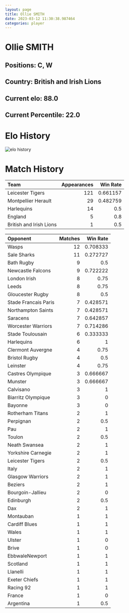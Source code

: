 ```yaml
---  
layout: page  
title: Ollie SMITH  
date: 2023-03-12 11:30:38.987464  
categories: player  
---
```

# Ollie SMITH

## Positions: C, W

## Country: British and Irish Lions

## Current elo: 88.0

## Current Percentile: 22.0

# Elo History


![elo history](history_OllieSMITH.png)
# Match History


| Team                    |   Appearances |   Win Rate |
|:------------------------|--------------:|-----------:|
| Leicester Tigers        |           121 |   0.661157 |
| Montpellier Herault     |            29 |   0.482759 |
| Harlequins              |            14 |   0.5      |
| England                 |             5 |   0.8      |
| British and Irish Lions |             1 |   0.5      |

| Opponent             |   Matches |   Win Rate |
|:---------------------|----------:|-----------:|
| Wasps                |        12 |   0.708333 |
| Sale Sharks          |        11 |   0.272727 |
| Bath Rugby           |         9 |   0.5      |
| Newcastle Falcons    |         9 |   0.722222 |
| London Irish         |         8 |   0.75     |
| Leeds                |         8 |   0.75     |
| Gloucester Rugby     |         8 |   0.5      |
| Stade Francais Paris |         7 |   0.428571 |
| Northampton Saints   |         7 |   0.428571 |
| Saracens             |         7 |   0.642857 |
| Worcester Warriors   |         7 |   0.714286 |
| Stade Toulousain     |         6 |   0.333333 |
| Harlequins           |         6 |   1        |
| Clermont Auvergne    |         4 |   0.75     |
| Bristol Rugby        |         4 |   0.5      |
| Leinster             |         4 |   0.75     |
| Castres Olympique    |         3 |   0.666667 |
| Munster              |         3 |   0.666667 |
| Calvisano            |         3 |   1        |
| Biarritz Olympique   |         3 |   0        |
| Bayonne              |         3 |   0        |
| Rotherham Titans     |         2 |   1        |
| Perpignan            |         2 |   0.5      |
| Pau                  |         2 |   1        |
| Toulon               |         2 |   0.5      |
| Neath  Swansea       |         2 |   1        |
| Yorkshire Carnegie   |         2 |   1        |
| Leicester Tigers     |         2 |   0.5      |
| Italy                |         2 |   1        |
| Glasgow Warriors     |         2 |   1        |
| Beziers              |         2 |   1        |
| Bourgoin-Jallieu     |         2 |   0        |
| Edinburgh            |         2 |   0.5      |
| Dax                  |         2 |   1        |
| Montauban            |         1 |   1        |
| Cardiff Blues        |         1 |   1        |
| Wales                |         1 |   1        |
| Ulster               |         1 |   0        |
| Brive                |         1 |   0        |
| EbbwaleNewport       |         1 |   1        |
| Scotland             |         1 |   1        |
| Llanelli             |         1 |   1        |
| Exeter Chiefs        |         1 |   1        |
| Racing 92            |         1 |   1        |
| France               |         1 |   0        |
| Argentina            |         1 |   0.5      |